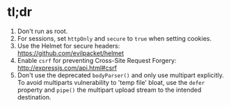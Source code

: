 # tl;dr 

1. Don't run as root. 
2. For sessions, set `httpOnly` and `secure` to `true` when setting cookies. 
3. Use the Helmet for secure headers: https://github.com/evilpacket/helmet 
4. Enable `csrf` for preventing Cross-Site Request Forgery: http://expressjs.com/api.html#csrf 
5. Don't use the deprecated `bodyParser()` and only use multipart explicitly. To avoid multiparts vulnerability to 'temp file' bloat, use the `defer` property and `pipe()` the multipart upload stream to the intended destination.